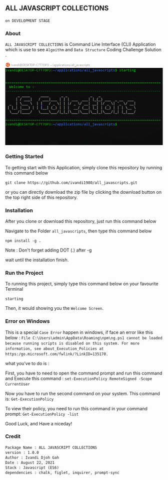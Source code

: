 ## ALL JAVASCRIPT COLLECTIONS

`on DEVELOPMENT STAGE`

### About

`ALL JAVASCRIPT COLLECTIONS` is Command Line Interface (CLI) Application which is use to see `Algoithm` and `Data Structure` Coding Challenge Solution .

![Dashboard](assets/images/cli_prev.png "This is the results of ALL JAVASCRIPT COLLECTIONS CLI APP's captured")

### Getting Started

To getting start with this Application, simply clone this repository by running this command below

```
git clone https://github.com/ivandi1980/all_javascripts.git
```

or you can directly download the zip file by clicking the download button on the top right side of this repository.

### Installation

After you clone or download this repository, just run this command below

Navigate to the Folder `all_javascripts`, then type this command below

```
npm install -g .
```

Note : Don't forget adding DOT (.) after -g

wait until the installation finish.

### Run the Project

To running this project, simply type this command below on your favourite Terminal

```
starting
```

Then, it would showing you the `Welcome Screen`.

### Error on Windows

This is a special `Case Error` happen in windows, if face an error like this below :
`File C:\Users\admin\AppData\Roaming\npm\ng.ps1 cannot be loaded because running scripts is disabled on this system. For more information, see about_Execution_Policies at https:/go.microsoft.com/fwlink/?LinkID=135170.`

what you've to do is :

First, you have to need to open the command prompt and run this command and Execute this command :
`set-ExecutionPolicy RemoteSigned -Scope CurrentUser `

Now you have to run the second command on your system. This command is:
`Get-ExecutionPolicy`

To view their policy, you need to run this command in your command prompt:
`Get-ExecutionPolicy -list`

Good Luck, and Have a niceday!

### Credit

```
Package Name : ALL JAVASCRIPT COLLECTIONS
version : 1.0.0
Author : Ivandi Djoh Gah
Date : August 22, 2021
Stack : Javascript (ES6)
dependencies : chalk, figlet, inquirer, prompt-sync

```
